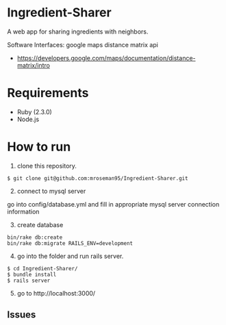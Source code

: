 # Ingredient-Sharer
A web app for sharing ingredients with neighbors.

Software Interfaces:
google maps distance matrix api
- https://developers.google.com/maps/documentation/distance-matrix/intro

# Requirements

- Ruby (2.3.0)
- Node.js

# How to run

1. clone this repository.

```
$ git clone git@github.com:mroseman95/Ingredient-Sharer.git
```

2. connect to mysql server

go into config/database.yml and fill in appropriate mysql server connection information

3. create database

```
bin/rake db:create
bin/rake db:migrate RAILS_ENV=development
```

4. go into the folder and run rails server.

```
$ cd Ingredient-Sharer/
$ bundle install
$ rails server
```

5. go to http://localhost:3000/

## Issues